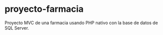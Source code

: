 # proyecto-farmacia
Proyecto MVC de una farmacia usando PHP nativo con la base de datos de SQL Server.
